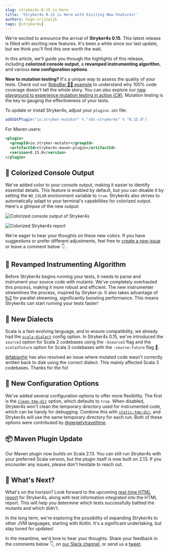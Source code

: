 ```yaml
---
slug: stryker4s-0-15-is-here
title: 'Stryker4s 0.15 is Here with Exciting New Features!'
authors: hugo-vrijswijk
tags: [stryker4s]
---
```


We're excited to announce the arrival of **Stryker4s 0.15**. This latest release is filled with exciting new features. It's been a while since our last update, but we think you'll find this one worth the wait.

In this article, we'll guide you through the highlights of this release, including **colorized console output**, a **revamped instrumenting algorithm**, and various **new configuration options**.

<!-- truncate -->

**New to mutation testing?** It's a unique way to assess the quality of your tests. Check out our [RoboBar 🤖🍷 example](https://stryker-mutator.io/docs/General/example/) to understand why 100% code coverage doesn't tell the whole story. You can also explore our [new playground to experience mutation testing in action (C#)](https://stryker-mutator.io/stryker-playground). Mutation testing is the key to gauging the effectiveness of your tests.

To update or install Stryker4s, adjust your `plugins.sbt` file:

```scala
addSbtPlugin("io.stryker-mutator" % "sbt-stryker4s" % "0.15.0")
```

For Maven users:

```xml
<plugin>
  <groupId>io.stryker-mutator</groupId>
  <artifactId>stryker4s-maven-plugin</artifactId>
  <version>0.15.0</version>
</plugin>
```

## 🌈 Colorized Console Output

We've added color to your console output, making it easier to identify essential details. This feature is enabled by default, but you can disable it by setting the `NO_COLOR` environment variable to `true`. Stryker4s also strives to automatically adapt to your terminal's capabilities for colorized output. Here's a glimpse of the new output:

![Colorized console output of Stryker4s](/images/blogs/stryker4s-colors-start.webp)

![Colorized Stryker4s report](/images/blogs/stryker4s-colors-report.webp)

We're eager to hear your thoughts on these new colors. If you have suggestions or prefer different adjustments, feel free to [create a new issue](https://github.com/stryker-mutator/stryker4s/issues/new) or leave a comment below 👇.

## 🧬 Revamped Instrumenting Algorithm

Before Stryker4s begins running your tests, it needs to parse and instrument your source code with mutants. We've completely overhauled this process, making it more robust and efficient. The new instrumenter streamlines the process, inspired by Stryker-js. It also takes advantage of [fs2](https://fs2.io/) for parallel streaming, significantly boosting performance. This means Stryker4s can start running your tests faster!

## 💬 New Dialects

Scala is a fast-evolving language, and to ensure compatibility, we already had the [`scala-dialect`](https://stryker-mutator.io/docs/stryker4s/configuration/#scala-dialect-string) config option. In Stryker4s 0.15, we've introduced the `source3` option for Scala 2 codebases using the `-Xsource3` flag and the `scala3future` option for Scala 3 codebases with the `-source:future` flag 📡.

[@fabianhjr](https://github.com/fabianhjr) has also resolved an issue where mutated code wasn't correctly written back to disk using the correct dialect. This mainly affected Scala 3 codebases. Thanks for the fix!

## 📝 New Configuration Options

We've added several configuration options to offer more flexibility. The first is the [`clean-tmp-dir`](https://stryker-mutator.io/docs/stryker4s/configuration/#clean-tmp-dir-boolean) option, which defaults to `true`. When disabled, Stryker4s won't clean the temporary directory used for instrumented code, which can be handy for debugging. Combine this with [`static-tmp-dir`](https://stryker-mutator.io/docs/stryker4s/configuration/#static-tmp-dir-boolean), and Stryker4s will use the same temporary directory for each run. Both of these options were contributed by [@gergelytraveltime](https://github.com/gergelytraveltime).

## 📦 Maven Plugin Update

Our Maven plugin now builds on Scala 2.13. You can still run Stryker4s with your preferred Scala version, but the plugin itself is now built on 2.13. If you encounter any issues, please don't hesitate to reach out.

## 🔮 What's Next?

What's on the horizon? Look forward to the upcoming [real-time HTML report](/blog/announcing-realtime-reporting-for-stryker) for Stryker4s, along with test information integrated into the HTML report. This will help you determine which tests successfully battled the mutants and which didn't.

In the long term, we're exploring the possibility of expanding Stryker4s to other JVM languages, starting with Kotlin. It's a significant undertaking, but stay tuned for updates!

In the meantime, we'd love to hear your thoughts. Share your feedback in the comments below 👇, on [our Slack channel](https://join.slack.com/t/stryker-mutator/shared_invite/enQtOTUyMTYyNTg1NDQ0LTU4ODNmZDlmN2I3MmEyMTVhYjZlYmJkOThlNTY3NTM1M2QxYmM5YTM3ODQxYmJjY2YyYzllM2RkMmM1NjNjZjM), or send us a [tweet](https://twitter.com/stryker_mutator/).
